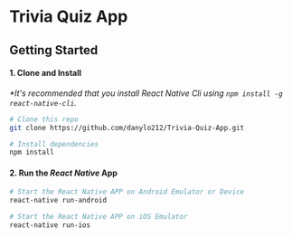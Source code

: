 # Trivia Quiz App

## Getting Started

#### 1. Clone and Install

_*It's recommended that you install React Native Cli using `npm install -g react-native-cli`._

```bash
# Clone this repo
git clone https://github.com/danylo212/Trivia-Quiz-App.git

# Install dependencies
npm install
```

#### 2. Run the _React Native_ App

```bash
# Start the React Native APP on Android Emulator or Device
react-native run-android
```

```bash
# Start the React Native APP on iOS Emulator
react-native run-ios
```
